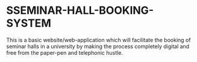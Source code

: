 # SSEMINAR-HALL-BOOKING-SYSTEM
This is a basic website/web-application which will facilitate the booking of seminar halls in a university by making the process completely digital and free from the paper-pen and telephonic hustle.
